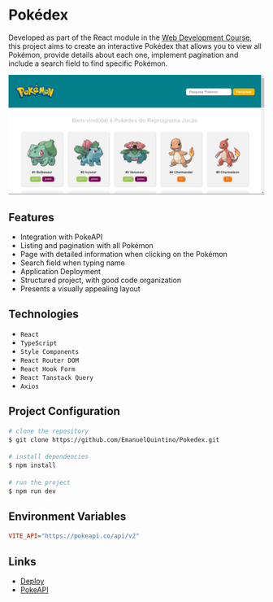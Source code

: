 # Pokédex

Developed as part of the React module in the [Web Development Course](https://emanuelquintino.github.io/Page-WDC/), this project aims to create an interactive Pokédex that allows you to view all Pokémon, provide details about each one, implement pagination and include a search field to find specific Pokémon.

![home-layout](./src/assets/home-layout.png)

## Features

- Integration with PokeAPI
- Listing and pagination with all Pokémon
- Page with detailed information when clicking on the Pokémon
- Search field when typing name
- Application Deployment
- Structured project, with good code organization
- Presents a visually appealing layout

## Technologies

- `React`
- `TypeScript`
- `Style Components`
- `React Router DOM`
- `React Hook Form`
- `React Tanstack Query`
- `Axios`

## Project Configuration

```bash
# clone the repository
$ git clone https://github.com/EmanuelQuintino/Pokedex.git

# install dependencies
$ npm install

# run the project
$ npm run dev
```

## Environment Variables

```ini
VITE_API="https://pokeapi.co/api/v2"
```

## Links

- [Deploy](https://pokedex-wdc-seven.vercel.app)
- [PokeAPI](https://pokeapi.co/)
